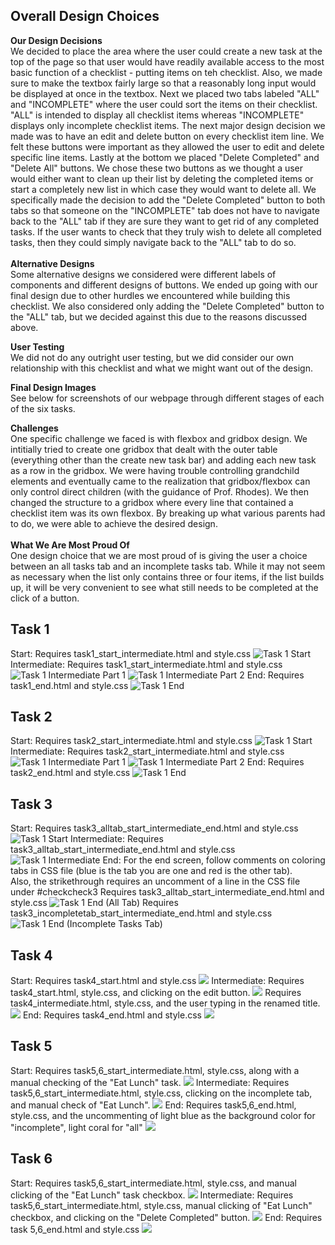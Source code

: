 Overall Design Choices
------------------------------------------------------
**Our Design Decisions** <br>
We decided to place the area where the user could create a new task at the top of the page so that user would have
readily available access to the most basic function of a checklist - putting items on teh checklist. Also, we made sure to make 
the textbox fairly large so that a reasonably long input would be displayed at once in the textbox. Next we placed two
tabs labeled "ALL" and "INCOMPLETE" where the user could sort the items on their checklist. "ALL" is intended to display
all checklist items whereas "INCOMPLETE" displays only incomplete checklist items. The next major design decision we
made was to have an edit and delete button on every checklist item line. We felt these buttons were important as they 
allowed the user to edit and delete specific line items. Lastly at the bottom we placed "Delete Completed" and "Delete 
All" buttons. We chose these two buttons as we thought a user would either want to clean up their list by deleting the 
completed items or start a completely new list in which case they would want to delete all. We specifically made the decision
to add the "Delete Completed" button to both tabs so that someone on the "INCOMPLETE" tab does not have to navigate back
to the "ALL" tab if they are sure they want to get rid of any completed tasks. If the user wants to check that they truly
wish to delete all completed tasks, then they could simply navigate back to the "ALL" tab to do so.
<br>
<br>
**Alternative Designs** <br>
Some alternative designs we considered were different labels of components and different designs of buttons. We ended
up going with our final design due to other hurdles we encountered while building this checklist. We also considered only 
adding the "Delete Completed" button to the "ALL" tab, but we decided against this due to the reasons discussed above.

**User Testing** <br>
We did not do any outright user testing, but we did consider our own relationship with this checklist and what we might 
want out of the design.

**Final Design Images**<br>
See below for screenshots of our webpage through different stages of each of the six tasks.

**Challenges**<br>
One specific challenge we faced is with flexbox and gridbox design. We intitially tried to create one gridbox that dealt
with the outer table (everything other than the create new task bar) and adding each new task as a row in the gridbox. We were having trouble controlling grandchild
elements and eventually came to the realization that gridbox/flexbox can only control direct children (with the guidance of Prof. Rhodes). We then changed 
the structure to a gridbox where every line that contained a checklist item was its own flexbox. By breaking up what 
various parents had to do, we were able to achieve the desired design.
<br>
<br>
**What We Are Most Proud Of**<br>
One design choice that we are most proud of is giving the user a choice between an all tasks tab and an incomplete tasks 
tab. While it may not seem as necessary when the list only contains three or four items, if the list builds up, it will
be very convenient to see what still needs to be completed at the click of a button.

Task 1
------------------------------------------------------
Start:
Requires task1_start_intermediate.html and style.css
![Task 1 Start](Screenshots/task1_start.png)
Intermediate:
Requires task1_start_intermediate.html and style.css
![Task 1 Intermediate Part 1](Screenshots/task1_intermediate.png)
![Task 1 Intermediate Part 2](Screenshots/task1_intermediate_p2.png)
End:
Requires task1_end.html and style.css
![Task 1 End](Screenshots/task1_end.png)

Task 2
------------------------------------------------------
Start:
Requires task2_start_intermediate.html and style.css
![Task 1 Start](Screenshots/task2_start.png)
Intermediate:
Requires task2_start_intermediate.html and style.css
![Task 1 Intermediate Part 1](Screenshots/task2_intermediate.png)
![Task 1 Intermediate Part 2](Screenshots/task2_intermediate_p2.png)
End:
Requires task2_end.html and style.css
![Task 1 End](Screenshots/task2_end.png)

Task 3
------------------------------------------------------
Start:
Requires task3_alltab_start_intermediate_end.html and style.css
![Task 1 Start](Screenshots/task3_start.png)
Intermediate:
Requires task3_alltab_start_intermediate_end.html and style.css
![Task 1 Intermediate](Screenshots/task3_intermediate.png)
End:
For the end screen, follow comments on coloring tabs in CSS file (blue is the tab you are one and red is the other tab).
<br>
Also, the strikethrough requires an uncomment of a line in the CSS file under #checkcheck3
Requires task3_alltab_start_intermediate_end.html and style.css
![Task 1 End (All Tab)](Screenshots/task3_end_all_tab.png)
Requires task3_incompletetab_start_intermediate_end.html and style.css
![Task 1 End (Incomplete Tasks Tab)](Screenshots/task3_end_incomplete_tab.png)

Task 4
------------------------------------------------------
Start:
Requires task4_start.html and style.css
![](Screenshots/task4_start.png)
Intermediate:
Requires task4_start.html, style.css, and clicking on the edit button.
![](Screenshots/task4_intermediate.png)
Requires task4_intermediate.html, style.css, and the user typing in the renamed title.
![](Screenshots/task4_intermediate_p2.png)
End:
Requires task4_end.html and style.css
![](Screenshots/task4_end.png)

Task 5
------------------------------------------------------
Start:
Requires task5,6_start_intermediate.html, style.css, along with a manual checking of the "Eat Lunch" task. 
![](Screenshots/task5_start.png)
Intermediate:
Requires task5,6_start_intermediate.html, style.css, clicking on the incomplete tab, and manual check of "Eat Lunch".
![](Screenshots/task5_intermediate.png)
End:
Requires task5,6_end.html, style.css, and the uncommenting of light blue as the background color for "incomplete", 
light coral for "all"
![](Screenshots/task5_end.png)

Task 6
------------------------------------------------------
Start:
Requires task5,6_start_intermediate.html, style.css, and manual clicking of the "Eat Lunch" task checkbox.
![](Screenshots/task6_start.png)
Intermediate:
Requires task5,6_start_intermediate.html, style.css, manual clicking of "Eat Lunch" checkbox, and clicking on the 
"Delete Completed" button.
![](Screenshots/task6_intermediate.png)
End:
Requires task 5,6_end.html and style.css
![](Screenshots/task6_end.png)